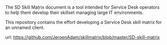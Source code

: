 The SD Skill Matrix document is a tool intended for Service Desk operators to help them develop their skillset managing large IT environments.

This repository contains the effort developing a Service Desk skill matrix for an unnamed client.

url: https://github.com/JeroenAdam/skillmatrix/blob/master/SD-skill-matrix
